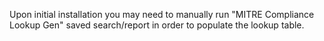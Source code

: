 Upon initial installation you may need to manually run "MITRE Compliance Lookup Gen" saved search/report in order to populate the lookup table.

